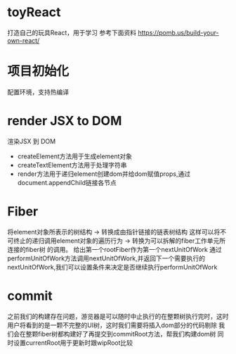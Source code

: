# toyReact
打造自己的玩具React，用于学习 参考下面资料
https://pomb.us/build-your-own-react/
# 项目初始化
配置环境，支持热编译

# render JSX to DOM
渲染JSX 到 DOM
- createElement方法用于生成element对象
- createTextElement方法用于处理字符串
- render方法用于递归element创建dom并给dom赋值props,通过document.appendChild链接各节点

# Fiber
将element对象所表示的树结构
-> 转换成由指针链接的链表树结构
这样可以将不可终止的递归调用element对象的遍历行为
-> 转换为可以拆解的fiber工作单元所连接的fiber树
的调用。
给出第一个rootFiber作为第一个nextUnitOfWork
通过performUnitOfWork方法调用nextUnitOfWork,并返回下一个需要执行的nextUnitOfWork,我们可以设置条件来决定是否继续执行performUnitOfWork

# commit
之前我们的构建存在问题，游览器是可以随时中止执行的在整颗树执行完时，这时用户将看到的是一颗不完整的UI树，这时我们需要将插入dom部分的代码剔除
我们会在整颗fiber树都构建好了再提交到commitRoot方法，帮我们构建dom树
同时设置currentRoot用于更新时跟wipRoot比较